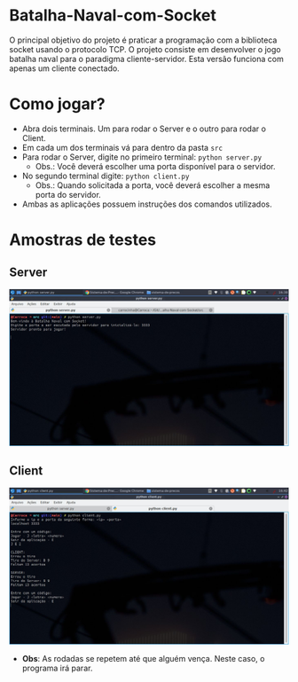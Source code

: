 # Batalha-Naval-com-Socket
O principal objetivo do projeto é praticar a programação com a biblioteca socket usando o protocolo TCP. O projeto consiste em desenvolver o jogo batalha naval para o paradigma cliente-servidor. Esta versão funciona com apenas um cliente conectado. 

# Como jogar?
- Abra dois terminais. Um para rodar o Server e o outro para rodar o Client.
- Em cada um dos terminais vá para dentro da pasta `src`
- Para rodar o Server, digite no primeiro terminal: `python server.py`
  - Obs.: Você deverá escolher uma porta disponível para o servidor.
- No segundo terminal digite: `python client.py`
  - Obs.: Quando solicitada a porta, você deverá escolher a mesma porta do servidor.
- Ambas as aplicações possuem instruções dos comandos utilizados.

# Amostras de testes
## Server
![server-img](/assets/server.jpg)

## Client
![client-img](/assets/client.jpg)
- **Obs**: As rodadas se repetem até que alguém vença. Neste caso, o programa irá parar.
